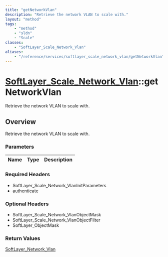 ```yaml
---
title: "getNetworkVlan"
description: "Retrieve the network VLAN to scale with."
layout: "method"
tags:
    - "method"
    - "sldn"
    - "Scale"
classes:
    - "SoftLayer_Scale_Network_Vlan"
aliases:
    - "/reference/services/softlayer_scale_network_vlan/getNetworkVlan"
---
```

# [SoftLayer_Scale_Network_Vlan](/reference/services/SoftLayer_Scale_Network_Vlan)::getNetworkVlan

Retrieve the network VLAN to scale with.


## Overview 
Retrieve the network VLAN to scale with.

### Parameters 
|Name | Type | Description |
| --- | --- | --- |


### Required Headers
* SoftLayer_Scale_Network_VlanInitParameters
* authenticate

### Optional Headers
* SoftLayer_Scale_Network_VlanObjectMask
* SoftLayer_Scale_Network_VlanObjectFilter
* SoftLayer_ObjectMask

### Return Values
<a href='/reference/datatypes/SoftLayer_Network_Vlan'>SoftLayer_Network_Vlan </a>

